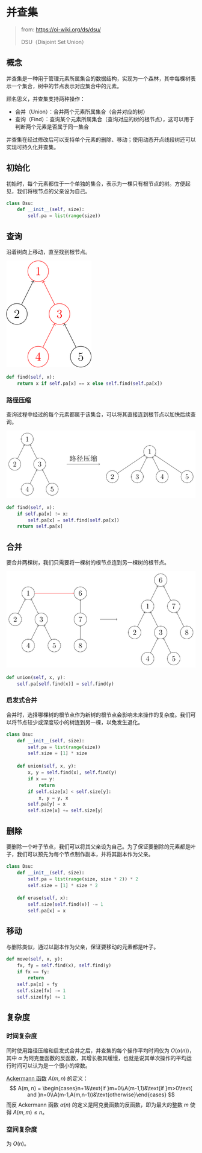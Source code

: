 # 并查集

> from: https://oi-wiki.org/ds/dsu/
>
> DSU（Disjoint Set Union）

## 概念

并查集是一种用于管理元素所属集合的数据结构，实现为一个森林，其中每棵树表示一个集合，树中的节点表示对应集合中的元素。

顾名思义，并查集支持两种操作：

- 合并（Union）：合并两个元素所属集合（合并对应的树）
- 查询（Find）：查询某个元素所属集合（查询对应的树的根节点），这可以用于判断两个元素是否属于同一集合

并查集在经过修改后可以支持单个元素的删除、移动；使用动态开点线段树还可以实现可持久化并查集。

## 初始化

初始时，每个元素都位于一个单独的集合，表示为一棵只有根节点的树。方便起见，我们将根节点的父亲设为自己。

```python
class Dsu:
    def __init__(self, size):
        self.pa = list(range(size))
```

## 查询

沿着树向上移动，直至找到根节点。

![img](./assets/disjoint-set-find.svg)

```python
def find(self, x):
    return x if self.pa[x] == x else self.find(self.pa[x])
```

### 路径压缩

查询过程中经过的每个元素都属于该集合，可以将其直接连到根节点以加快后续查询。

![img](./assets/disjoint-set-compress.svg)

```python
def find(self, x):
    if self.pa[x] != x:
        self.pa[x] = self.find(self.pa[x])
    return self.pa[x]
```

## 合并

要合并两棵树，我们只需要将一棵树的根节点连到另一棵树的根节点。

![img](./assets/disjoint-set-merge.svg)

```python
def union(self, x, y):
    self.pa[self.find(x)] = self.find(y)
```

### 启发式合并

合并时，选择哪棵树的根节点作为新树的根节点会影响未来操作的复杂度。我们可以将节点较少或深度较小的树连到另一棵，以免发生退化。

```python
class Dsu:
    def __init__(self, size):
        self.pa = list(range(size))
        self.size = [1] * size

    def union(self, x, y):
        x, y = self.find(x), self.find(y)
        if x == y:
            return
        if self.size[x] < self.size[y]:
            x, y = y, x
        self.pa[y] = x
        self.size[x] += self.size[y]
```

## 删除

要删除一个叶子节点，我们可以将其父亲设为自己。为了保证要删除的元素都是叶子，我们可以预先为每个节点制作副本，并将其副本作为父亲。

```python
class Dsu:
    def __init__(self, size):
        self.pa = list(range(size, size * 2)) * 2
        self.size = [1] * size * 2

    def erase(self, x):
        self.size[self.find(x)] -= 1
        self.pa[x] = x
```

## 移动

与删除类似，通过以副本作为父亲，保证要移动的元素都是叶子。

```python
def move(self, x, y):
    fx, fy = self.find(x), self.find(y)
    if fx == fy:
        return
    self.pa[x] = fy
    self.size[fx] -= 1
    self.size[fy] += 1
```

## 复杂度

### 时间复杂度

同时使用路径压缩和启发式合并之后，并查集的每个操作平均时间仅为 $O(\alpha(n))$，其中 $\alpha$ 为阿克曼函数的反函数，其增长极其缓慢，也就是说其单次操作的平均运行时间可以认为是一个很小的常数。

[Ackermann 函数](https://en.wikipedia.org/wiki/Ackermann_function) $A(m, n)$​ 的定义：
$$
A(m, n) = \begin{cases}n+1&\text{if }m=0\\A(m-1,1)&\text{if }m>0\text{ and }n=0\\A(m-1,A(m,n-1))&\text{otherwise}\end{cases}
$$
而反 Ackermann 函数 $\alpha(n)$ 的定义是阿克曼函数的反函数，即为最大的整数 $m$ 使得 $A(m, m) \leqslant n$。

### 空间复杂度

为 $O(n)$。